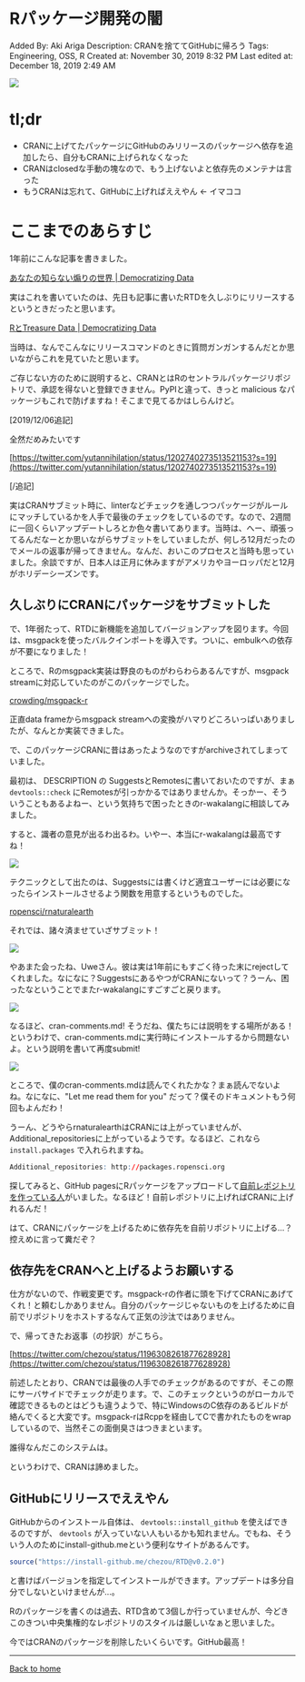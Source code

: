 # Rパッケージ開発の闇

Added By: Aki Ariga
Description: CRANを捨ててGitHubに帰ろう
Tags: Engineering, OSS, R
Created at: November 30, 2019 8:32 PM
Last edited at: December 18, 2019 2:49 AM

![](https://images.unsplash.com/photo-1504401774599-1b5378bfaae3?ixlib=rb-1.2.1&q=85&fm=jpg&crop=entropy&cs=srgb)

# tl;dr

- CRANに上げてたパッケージにGitHubのみリリースのパッケージへ依存を追加したら、自分もCRANに上げられなくなった
- CRANはclosedな手動の塊なので、もう上げないよと依存先のメンテナは言った
- もうCRANは忘れて、GitHubに上げればええやん ← イマココ

# ここまでのあらすじ

1年前にこんな記事を書きました。

[あなたの知らない煽りの世界 | Democratizing Data](https://chezo.uno/post/2018-12-16_dialogues-with-computer-dce83c32e67e/)

実はこれを書いていたのは、先日も記事に書いたRTDを久しぶりにリリースするというときだったと思います。

[RとTreasure Data | Democratizing Data](https://chezo.uno/post/2019-12-04-r-and-td/)

当時は、なんでこんなにリリースコマンドのときに質問ガンガンするんだとか思いながらこれを見ていたと思います。

ご存じない方のために説明すると、CRANとはRのセントラルパッケージリポジトリで、承認を得ないと登録できません。PyPIと違って、きっと malicious なパッケージもこれで防げますね！そこまで見てるかはしらんけど。

[2019/12/06追記]

全然だめみたいです

[https://twitter.com/yutannihilation/status/1202740273513521153?s=19](https://twitter.com/yutannihilation/status/1202740273513521153?s=19)

[/追記]

実はCRANサブミット時に、linterなどチェックを通しつつパッケージがルールにマッチしているかを人手で最後のチェックをしているのです。なので、2週間に一回くらいアップデートしろとか色々書いてあります。当時は、へー、頑張ってるんだなーとか思いながらサブミットをしていましたが、何しろ12月だったのでメールの返事が帰ってきません。なんだ、おいこのプロセスと当時も思っていました。余談ですが、日本人は正月に休みますがアメリカやヨーロッパだと12月がホリデーシーズンです。

## 久しぶりにCRANにパッケージをサブミットした

で、1年弱たって、RTDに新機能を追加してバージョンアップを図ります。今回は、msgpackを使ったバルクインポートを導入です。ついに、embulkへの依存が不要になりました！

ところで、Rのmsgpack実装は野良のものがわらわらあるんですが、msgpack streamに対応していたのがこのパッケージでした。

[crowding/msgpack-r](https://github.com/crowding/msgpack-r)

正直data frameからmsgpack streamへの変換がハマりどころいっぱいありましたが、なんとか実装できました。

で、このパッケージCRANに昔はあったようなのですがarchiveされてしまっていました。

最初は、 DESCRIPTION の SuggestsとRemotesに書いておいたのですが、まぁ `devtools::check` にRemotesが引っかかるではありませんか。そっかー、そういうこともあるよねー、という気持ちで困ったときのr-wakalangに相談してみました。

すると、識者の意見が出るわ出るわ。いやー、本当にr-wakalangは最高ですね！

![](Untitled.png)

テクニックとして出たのは、Suggestsには書くけど適宜ユーザーには必要になったらインストールさせるよう関数を用意するというものでした。

[ropensci/rnaturalearth](https://github.com/ropensci/rnaturalearth/blob/master/DESCRIPTION#L27-L28)

それでは、諸々済ませていざサブミット！

![](Untitled%201.png)

やあまた会ったね、Uweさん。彼は実は1年前にもすごく待った末にrejectしてくれました。なになに？SuggestsにあるやつがCRANにないって？うーん、困ったなということでまたr-wakalangにすごすごと戻ります。

![](Untitled%202.png)

なるほど、cran-comments.md! そうだね、僕たちには説明をする場所がある！というわけで、cran-comments.mdに実行時にインストールするから問題ないよ。という説明を書いて再度submit!

![](Untitled%203.png)

ところで、僕のcran-comments.mdは読んでくれたかな？まぁ読んでないよね。なになに、"Let me read them for you" だって？僕そのドキュメントもう何回もよんだわ！

うーん、どうやらrnaturalearthはCRANには上がっていませんが、Additional_repositoriesに上がっているようです。なるほど、これなら `install.packages` で入れられますね。

```r
Additional_repositories: http://packages.ropensci.org
```

探してみると、GitHub pagesにRパッケージをアップロードして[自前レポジトリを作っている人](https://github.com/unDocUMeantIt/repos)がいました。なるほど！自前レポジトリに上げればCRANに上げれるんだ！

はて、CRANにパッケージを上げるために依存先を自前リポジトリに上げる...？控えめに言って糞だぞ？

## 依存先をCRANへと上げるようお願いする

仕方がないので、作戦変更です。msgpack-rの作者に頭を下げてCRANにあげてくれ！と頼むしかありません。自分のパッケージじゃないものを上げるために自前でリポジトリをホストするなんて正気の沙汰ではありません。

で、帰ってきたお返事（の抄訳）がこちら。

[https://twitter.com/chezou/status/1196308261877628928](https://twitter.com/chezou/status/1196308261877628928)

前述したとおり、CRANでは最後の人手でのチェックがあるのですが、そこの際にサーバサイドでチェックが走ります。で、このチェックというのがローカルで確認できるものとはどうも違うようで、特にWindowsのC依存のあるビルドが絡んでくると大変です。msgpack-rはRcppを経由してCで書かれたものをwrapしているので、当然そこの面倒臭さはつきまといます。

誰得なんだこのシステムは。

というわけで、CRANは諦めました。

## GitHubにリリースでええやん

GitHubからのインストール自体は、 `devtools::install_github` を使えばできるのですが、 `devtools` が入っていない人もいるかも知れません。でもね、そういう人のためにinstall-github.meという便利なサイトがあるんです。

```r
source("https://install-github.me/chezou/RTD@v0.2.0")
```

と書けばバージョンを指定してインストールができます。アップデートは多分自分でしないといけませんが...。

Rのパッケージを書くのは過去、RTD含めて3個しか行っていませんが、今どきこのきつい中央集権的なレポジトリのスタイルは厳しいなぁと思いました。

今ではCRANのパッケージを削除したいくらいです。GitHub最高！

---

[Back to home](https://memo.chezo.uno/)
